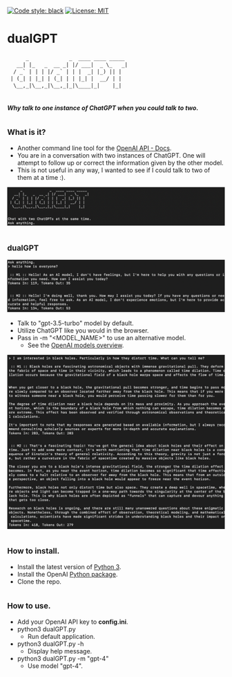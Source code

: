 [![Code style: black](https://img.shields.io/badge/code%20style-black-000000.svg)](https://github.com/psf/black)
[![License: MIT](https://black.readthedocs.io/en/stable/_static/license.svg)](https://github.com/psf/black/blob/main/LICENSE)

# dualGPT

```
      _             _  ____ ____ _____ 
   __| |_   _  __ _| |/ ___|  _ \_   _|
  / _` | | | |/ _` | | |  _| |_) || |  
 | (_| | |_| | (_| | | |_| |  __/ | |  
  \__,_|\__,_|\__,_|_|\____|_|    |_|  
                                       
``` 
##### Why talk to one instance of ChatGPT when you could talk to two.

## <sub> What is it?

* Another command line tool for the [OpenAI API - Docs](https://platform.openai.com/docs/introduction).
* You are in a conversation with two instances of ChatGPT. One will attempt to follow up or correct the information given by the other model.
* This is not useful in any way, I wanted to see if I could talk to two of them at a time :).

![MAIN](imgs/MAIN.png)

## <sub> dualGPT

![HELLO](imgs/HELLO.png)
* Talk to "gpt-3.5-turbo" model by default.
* Utilize ChatGPT like you would in the browser.
* Pass in -m "<MODEL_NAME>" to use an alternative model.
  * See the [OpenAI models overview](https://platform.openai.com/docs/models/overview).

![QUESTION](imgs/QUESTION.png)

## <sub> How to install.

* Install the latest version of [Python 3](https://www.python.org/downloads).
* Install the OpenAI [Python package](https://pypi.org/project/openai).
* Clone the repo.

## <sub> How to use.

* Add your OpenAI API key to <b>config.ini</b>.
* python3 dualGPT.py
  * Run default application.
* python3 dualGPT.py -h
  * Display help message.
* python3 dualGPT.py -m "gpt-4"
  * Use model "gpt-4".
